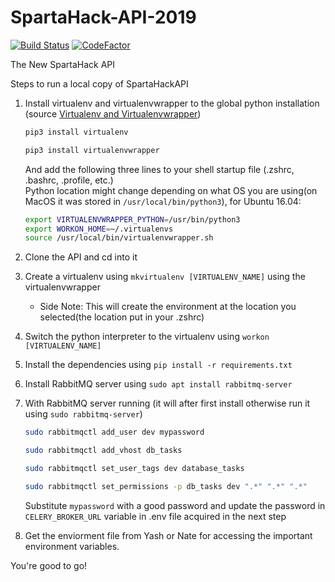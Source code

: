 # SpartaHack-API-2019

[![Build Status](https://travis-ci.org/SpartaHack/SpartaHack_API_2019.svg?branch=master)](https://travis-ci.org/SpartaHack/SpartaHack_API_2019)
[![CodeFactor](https://www.codefactor.io/repository/github/spartahack/spartahack_api_2019/badge/develop)](https://www.codefactor.io/repository/github/spartahack/spartahack_api_2019/overview/develop)

The New SpartaHack API

Steps to run a local copy of SpartaHackAPI

1. Install virtualenv and virtualenvwrapper to the global python installation (source [Virtualenv and Virtualenvwrapper](http://docs.python-guide.org/en/latest/dev/virtualenvs/))  
    ```bash
    pip3 install virtualenv
    ```  
    ```bash
    pip3 install virtualenvwrapper
    ```  
   And add the following three lines to your shell startup file (.zshrc, .bashrc, .profile, etc.)  
   Python location might change depending on what OS you are using(on MacOS it was stored in `/usr/local/bin/python3`), for Ubuntu 16.04:  

    ```bash
    export VIRTUALENVWRAPPER_PYTHON=/usr/bin/python3
    export WORKON_HOME=~/.virtualenvs
    source /usr/local/bin/virtualenvwrapper.sh
    ```
2. Clone the API and cd into it  
3. Create a virtualenv using `mkvirtualenv [VIRTUALENV_NAME]` using the virtualenvwrapper
    * Side Note: This will create the environment at the location you selected(the location put in your .zshrc)  
4. Switch the python interpreter to the virtualenv using `workon [VIRTUALENV_NAME]`  
5. Install the dependencies using `pip install -r requirements.txt`  
6. Install RabbitMQ server using `sudo apt install rabbitmq-server`  
7. With RabbitMQ server running (it will after first install otherwise run it using `sudo rabbitmq-server`)  
    ```bash
    sudo rabbitmqctl add_user dev mypassword
    ```  
    ```bash
    sudo rabbitmqctl add_vhost db_tasks
    ```  
    ```bash
    sudo rabbitmqctl set_user_tags dev database_tasks
    ```  
    ```bash
    sudo rabbitmqctl set_permissions -p db_tasks dev ".*" ".*" ".*"
    ```  
   Substitute `mypassword` with a good password and update the password in `CELERY_BROKER_URL` variable in .env file acquired in the next step
6. Get the enviorment file from Yash or Nate for accessing the important environment variables.

You're good to go!
